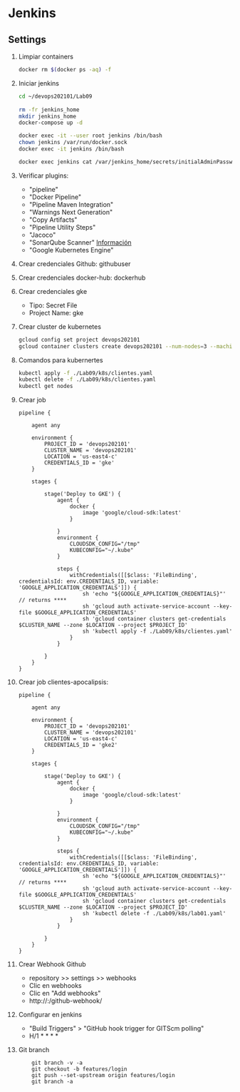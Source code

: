 # Jenkins


## Settings
1. Limpiar containers
    ```bash 
    docker rm $(docker ps -aq) -f
    ```

1. Iniciar jenkins
    ```bash
    cd ~/devops202101/Lab09
          
    rm -fr jenkins_home
    mkdir jenkins_home
    docker-compose up -d
    
    docker exec -it --user root jenkins /bin/bash
    chown jenkins /var/run/docker.sock
    docker exec -it jenkins /bin/bash

    docker exec jenkins cat /var/jenkins_home/secrets/initialAdminPassword
    ``` 
    
1. Verificar plugins:
    * "pipeline"
    * "Docker Pipeline"
    * "Pipeline Maven Integration"
    * "Warnings Next Generation"
    * "Copy Artifacts"
    * "Pipeline Utility Steps"
    * "Jacoco"
    * "SonarQube Scanner" [Información](https://www.jenkins.io/doc/pipeline/steps/sonar/)
    * "Google Kubernetes Engine"


1. Crear credenciales Github: githubuser
1. Crear credenciales docker-hub: dockerhub
1. Crear credenciales gke
    * Tipo: Secret File
    * Project Name: gke

1. Crear cluster de kubernetes
    ```bash
    gcloud config set project devops202101
    gcloud container clusters create devops202101 --num-nodes=3 --machine-type=e2-small --zone us-east4-c --cluster-version 1.18
    ```

1. Comandos para kubernertes

    ```bash
    kubectl apply -f ./Lab09/k8s/clientes.yaml
    kubectl delete -f ./Lab09/k8s/clientes.yaml
    kubectl get nodes
    ```

1. Crear job
    ```grovy    
    pipeline {
                
        agent any

        environment {
            PROJECT_ID = 'devops202101'
            CLUSTER_NAME = 'devops202101'
            LOCATION = 'us-east4-c'
            CREDENTIALS_ID = 'gke'
        }

        stages {
            
            stage('Deploy to GKE') {
                agent {
                    docker { 
                        image 'google/cloud-sdk:latest' 
                    }
                    
                }
                environment {
                    CLOUDSDK_CONFIG="/tmp"
                    KUBECONFIG="~/.kube"
                }

                steps {
                    withCredentials([[$class: 'FileBinding', credentialsId: env.CREDENTIALS_ID, variable: 'GOOGLE_APPLICATION_CREDENTIALS']]) {
                        sh 'echo "${GOOGLE_APPLICATION_CREDENTIALS}"' // returns ****
                        sh 'gcloud auth activate-service-account --key-file $GOOGLE_APPLICATION_CREDENTIALS'
                        sh 'gcloud container clusters get-credentials $CLUSTER_NAME --zone $LOCATION --project $PROJECT_ID'
                        sh 'kubectl apply -f ./Lab09/k8s/clientes.yaml'
                    }
                }

            }
        }
    }
    ```

1. Crear job clientes-apocalipsis:
    ```grovy    
    pipeline {
                
        agent any

        environment {
            PROJECT_ID = 'devops202101'
            CLUSTER_NAME = 'devops202101'
            LOCATION = 'us-east4-c'
            CREDENTIALS_ID = 'gke2'
        }

        stages {
            
            stage('Deploy to GKE') {
                agent {
                    docker { 
                        image 'google/cloud-sdk:latest' 
                    }
                    
                }
                environment {
                    CLOUDSDK_CONFIG="/tmp"
                    KUBECONFIG="~/.kube"
                }

                steps {
                    withCredentials([[$class: 'FileBinding', credentialsId: env.CREDENTIALS_ID, variable: 'GOOGLE_APPLICATION_CREDENTIALS']]) {
                        sh 'echo "${GOOGLE_APPLICATION_CREDENTIALS}"' // returns ****
                        sh 'gcloud auth activate-service-account --key-file $GOOGLE_APPLICATION_CREDENTIALS'
                        sh 'gcloud container clusters get-credentials $CLUSTER_NAME --zone $LOCATION --project $PROJECT_ID'
                        sh 'kubectl delete -f ./Lab09/k8s/lab01.yaml'
                    }
                }

            }
        }
    }
    ```


1. Crear Webhook Github
    * repository >> settings >> webhooks
    * Clic en webhooks
    * Clic en "Add webhooks"
    * http://<ip>:<puerto>/github-webhook/

1. Configurar en jenkins
    * "Build Triggers" > "GitHub hook trigger for GITScm polling"
    * H/1 * * * *

1. Git branch
    ```shell  
        git branch -v -a
        git checkout -b features/login
        git push --set-upstream origin features/login
        git branch -a
    ```     